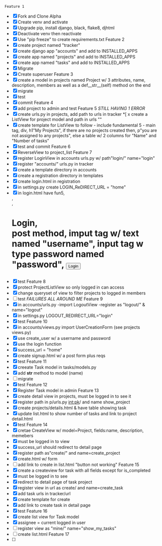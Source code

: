     Feature 1
*[x] Fork and Clone Alpha 
*[x] Create venv and activate
*[x] Upgrade pip, install django, black, flake8, djhtml
*[x] Deactivate venv then reactivate
*[x] Use "pip freeze" to create requirements.txt
    Feature 2
*[x] create project named "tracker"
*[x] create django app "accounts" and add to INSTALLED_APPS
*[x] create app named "projects" and add to INSTALLED_APPS
*[x] create app named "tasks" and add to INSTALLED_APPS
*[x] Migrate
*[x] Create superuser
    Feature 3
*[x] create a model in projects named Project w/ 3 attributes, name, description, members as well as a def__str__(self) method on the end
*[x] migrate
*[x] test
*[x] commit 
    Feature 4
*[x] add project to admin and test
    Feature 5 *STILL HAVING 1 ERROR*
*[x] create urls.py in projects, add path to urls in tracker
*[ x create a ListView for project model and path in urls ""
*[x] create template for ListView to follow
        - include fundamental 5
        - main tag, div, h1"My Projects", if there are no projects created then, p"you are not assigned to any projects", else a table w/ 2 columns for "Name" and "Number of tasks"
*[x] test and commit 
    Feature 6
*[x] ReverseView to project_list
    Feature 7
*[x] register LoginView in accounts urls.py w/ path"login/" name="login"
*[x] register "accounts/" urls.py in tracker 
*[x] create a template directory in accounts
*[x] create a registration directory in templates
*[x] create login.html in registration
*[x] in settings.py create LOGIN_ReDIRECT_URL = "home" 
*[x] in login.html have fun5, <main>, <div>, <h1>Login, <form>post method, imput tag w/ text named "username", input tag w type password named "password", <button>Login
*[x] test
    Feature 8
*[x] protect ProjectListView so only logged in can access
*[x] change queryset of view to filter projects to logged in members
*[ ] test *FAILURES ALL AROUND ME*
    Feature 9
*[x] in accounts/urls.py
    -import LogoutView
    -register as "logout/" & name="logout"
*[x] in settings.py LOGOUT_REDIRECT_URL="login"
*[x] test
    Feature 10
*[x] in accounts/views.py import UserCreationForm (see projects views.py)
*[x] use create_user w/ a username and password
*[x] use the login function
*[x] success_url = "home"
*[x] create signup.html w/ a post form plus reqs 
*[x] test 
    Feature 11
*[x] creeate Task model in tasks/models.py
*[x] add __str__ method to model (name)
*[ ] migrate
*[x] test
    Feature 12
*[x] Register Task model in admin
    Feature 13
*[x] create detail view in projects, must be logged in to see it
*[x] register path in p/urls.py <int:pk>/ and name show_project
*[x] create projects/details.html & have table showing task
*[x] update list.html to show number of tasks and link to project detail.html
*[x] test
    Feature 14
*[x] cretae CreateView w/ model=Project, fields:name, description, memebers
*[x] must be logged in to view
*[x] success_url should redirect to detail page
*[x] register path as"create/" and name=create_project
*[x] create.html w/ form
*[ ] add link to create in list.html "button not working"
    Feature 15
*[x] create a createview for task with all fields except for is_completed
*[x] must be logged in to see
*[x] redirect to detail page of task project
*[x] register view in url as create/ and name=create_task 
*[x] add task urls in tracker/url
*[x] create template for create 
*[x] add link to create task in detail page
*[x] test
    Feature 16
*[x] create list view for Task model
*[x] assignee = current logged in user
*[ ] register view as "mine/" name="show_my_tasks"
*[ ] create list.html
    Feature 17
*[ ] 
